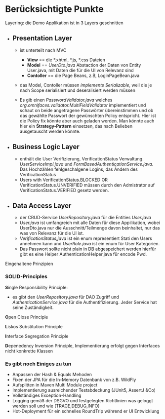 # Berücksichtigte Punkte

Layering: die Demo Applikation ist in 3 Layers geschnitten

* ## Presentation Layer

  * ist unterteilt nach MVC

    * **View** == die *.xhtml, *.js, *.css Dateien
    * **Model** == *UserDto.java* Abstaction der Daten von Entity User.java, mit Daten die für die UI von Relevanz sind
    * **Contoller** == die Page Beans, z.B, LoginPageBean.java
  * das Model, Contoller müssen *implements Serializable*, weil die je nach Scope serialisiert und deseralisiert werden müssen
  * Es gib einen *PasswordValidator.java* welches *org.omnifaces.validator.MultiFieldValidator* implementiert und schaut on beide angetragene Passwörter übereinstimmen und ob das gewählte Passwort der gewünschten Policy entspricht. Hier ist die Policy fix könnte aber auch geladen werden. Man könnte auch hier ein **Strategy-Pattern** einsetzen, das nach Belieben ausgetauscht werden könnte.
* ## Business Logic Layer

  * enthält die User Verifizierung, VerificationStatus Verwaltung. *UserServiceImpl.java* und *FormBasedAuthenticationService.java*. Das Hochzählen fehlgeschalgene Logins, das Ändern des VerificationStatus
  * Users with VerificationStatus.BLOCKED OR VerificationStatus.UNVERIFIED müssen durch den Admistrator auf VerificationStatus.VERIFIED gesetz werden.
* ## Data Access Layer

  * der CRUD-Service *UserRepository.java* für die Entities *User.java*
  * *User.java* ist umfangreich mit alle Daten für diese Appilikation, wobei UserDto.java nur die Ausschnitt/Teilmenge davon beinhaltet, nur das was von Relevanz für die UI ist.
  * *VerificationStatus,java* ist ein enum representiert Stati den Users annehmen kann und *UserRole.java* ist ein enum für User Kategorien.
  * Das Passwort sollte nicht plain in DB abgespeichert werden hierfür gibt es eine Helper AuthenticationHelper.java für encode Pwd.

Eingehaltene Prinzipien

### SOLID-Principles

**S**ingle Responsibility Principle:

* es gibt den *UserRepository.java* für DAO Zugriff und *AuthenticationService.java* für die Authentifizierung. Jeder Service hat seine Zuständigkeit.

**O**pen Close Principle

**L**iskos Substitution Principle

**I**nterface Segregation Principle

**D**epenedency Inversion Principle, Implementierung erfolgt gegen Interfaces nicht konkrette Klassen

### Es gibt noch Einiges zu tun

* Anpassen der Hash & Equals Mehoden
* Fixen der JPA für die In-Memory Datenbank von z.B. WildFly
* Aufsplitten in Maven Multi Module project
* Implementierung ausreichender Testabdeckung (JUnit5, AssertJ &Co)
* Vollständiges Exception-Handling
* Logging gemäß der DSGVO und festgelegten Richtlinien was geloggt werden soll und wie (TRACE,DEBUG,INFO)
* Hot-Deployment für ein schnelles RoundTrip während er UI Entwicklung
